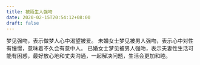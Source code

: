 ```yaml
---
title: 被陌生人强吻
date: 2020-02-15T20:54:12+08:00
draft: false
---
```


梦见强吻，表示做梦人心中渴望被爱。
未婚女士梦见被男人强吻，表示心中对性有憧憬，意味着不久会有意中人。
已婚女士梦见被男人强吻，表示夫妻性生活可能有困惑，最好放心地和丈夫沟通，一起解决问题，生活会更加和睦。
